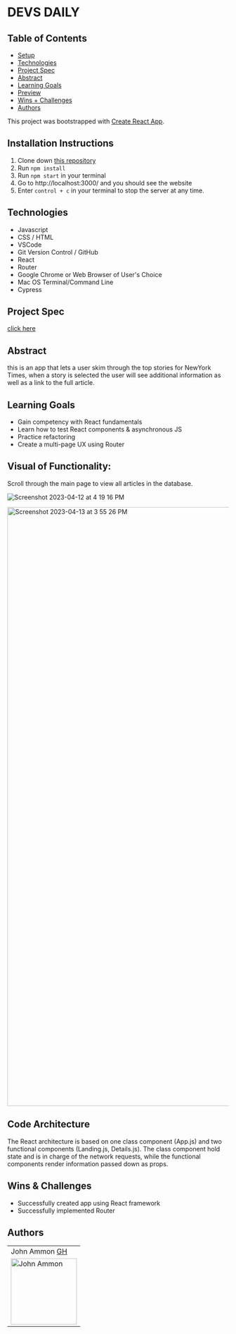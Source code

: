 # DEVS DAILY 

## Table of Contents
  - [Setup](#setup)
  - [Technologies](#technologies)
  - [Project Spec](#project-spec)
  - [Abstract](#abstract)
  - [Learning Goals](#learning-goals)
  - [Preview](#preview)
  - [Wins + Challenges](#wins-and-challenges)
  - [Authors](#Authors)

This project was bootstrapped with [Create React App](https://github.com/facebook/create-react-app).

## Installation Instructions <a name="installationInstructions"></a>

1. Clone down [this repository](https://github.com/Mortis78/Devs-Daily/tree/Add/component/devs-daily)
2. Run `npm install`
3. Run `npm start` in your terminal
4. Go to http://localhost:3000/ and you should see the website
5. Enter `control + c` in your terminal to stop the server at any time.

## Technologies
  - Javascript
  - CSS / HTML
  - VSCode
  - Git Version Control / GitHub
  - React 
  - Router
  - Google Chrome or Web Browser of User's Choice
  - Mac OS Terminal/Command Line
  - Cypress
 
  
## Project Spec
[click here](https://frontend.turing.edu/projects/module-3/stretch.html)

## Abstract 

this is an app that lets a user skim through the top stories for NewYork Times, when a story is selected the user will see additional information as well as a link to the full article.

## Learning Goals


- Gain competency with React fundamentals
- Learn how to test React components & asynchronous JS
- Practice refactoring
- Create a multi-page UX using Router

## Visual of Functionality:

Scroll through the main page to view all articles in the database. 

![Screenshot 2023-04-12 at 4 19 16 PM](https://user-images.githubusercontent.com/113194002/231891868-ff80314d-d888-4cc8-bde5-94d38e597e62.png)


<img width="1359" alt="Screenshot 2023-04-13 at 3 55 26 PM" src="https://user-images.githubusercontent.com/113194002/231891598-d99849e1-507b-46c8-a693-3aa3f878d991.png">



## Code Architecture <a name="codeArchitecture"></a>

The React architecture is based on one class component (App.js) and two functional components (Landing.js, Details.js). The class component hold state and is in charge of the network requests, while the functional components render information passed down as props.

## Wins & Challenges

- Successfully created app using React framework
- Successfully implemented Router


## Authors

<table>
    
 
   <tr>
      <td> John Ammon <a href="https://github.com/Mortis78">GH</td>
    </tr>
 <td><img src="https://avatars.githubusercontent.com/u/113194002?v=4" alt="John Ammon"
 width="150" height="auto" /></td>
</table>
  

